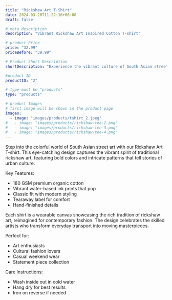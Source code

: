```yaml
---
title: "Rickshaw Art T-Shirt"
date: 2024-03-20T11:22:16+06:00
draft: false

# meta description
description: "Vibrant Rickshaw Art Inspired Cotton T-shirt"

# product Price
price: "32.99"
priceBefore: "39.99"

# Product Short Description
shortDescription: "Experience the vibrant culture of South Asian street art with our Rickshaw-inspired design printed on premium organic cotton"

#product ID
productID: "2"

# type must be "products"
type: "products"

# product Images
# first image will be shown in the product page
images:
  - image: "images/products/tshirt_2.jpeg"
#   - image: "images/products/rickshaw-tee-2.png"
#   - image: "images/products/rickshaw-tee-3.png"
#   - image: "images/products/rickshaw-tee-4.png"
---
```


Step into the colorful world of South Asian street art with our Rickshaw Art T-shirt. This eye-catching design captures the vibrant spirit of traditional rickshaw art, featuring bold colors and intricate patterns that tell stories of urban culture.

Key Features:
- 180 GSM premium organic cotton
- Vibrant water-based ink prints that pop
- Classic fit with modern styling
- Tearaway label for comfort
- Hand-finished details

Each shirt is a wearable canvas showcasing the rich tradition of rickshaw art, reimagined for contemporary fashion. The design celebrates the skilled artists who transform everyday transport into moving masterpieces.

Perfect for:
- Art enthusiasts
- Cultural fashion lovers
- Casual weekend wear
- Statement piece collection

Care Instructions:
- Wash inside out in cold water
- Hang dry for best results
- Iron on reverse if needed
